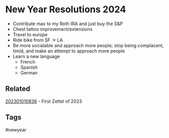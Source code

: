 # New Year Resolutions 2024
* Contribute max to my Roth IRA and just buy the S&P
* Chest tattoo improvement/extensions
* Travel to europe
* Ride bike from SF -> LA
* Be more socialable and approach more people; stop being complacent, timid, and
  make an attempt to approach more people
* Learn a new language
  - French
  - Spanish
  - German

## Related
[202301010836](../202301010836) - First Zettel of 2023

## Tags
#newyear
